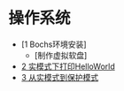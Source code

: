 # 操作系统
- [1 Bochs环境安装]
    - [制作虚拟软盘]
- [2 实模式下打印HelloWorld](/chapter1/README.md)
- [3 从实模式到保护模式](/chapter2/README.md)
